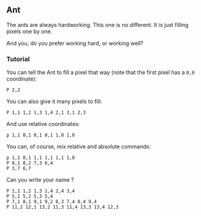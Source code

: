 ## Ant

The ants are always hardworking. This one is no different.
It is just filling pixels one by one.

And you, do you prefer working hard, or working well?

### Tutorial

You can tell the Ant to fill a pixel that way (note that the first pixel has a `0,0` coordinate):

```
P 2,2
```

You can also give it many pixels to fill:

```
P 1,1 1,2 1,3 1,4 2,1 3,1 2,3
```

And use relative coordinates:

```
p 1,1 0,1 0,1 0,1 1,0 1,0
```

You can, of course, mix relative and absolute commands:
```
p 1,1 0,1 1,1 1,1 1,1 1,0
P 8,1 8,2 7,3 6,4
P 3,7 6,7
```

Can you write your name ?

```
P 1,1 1,2 1,3 1,4 2,4 3,4
P 5,1 5,2 5,3 5,4
P 7,1 8,1 9,1 9,2 8,3 7,4 8,4 9,4
P 11,2 12,1 13,2 11,3 11,4 13,3 13,4 12,3
```

